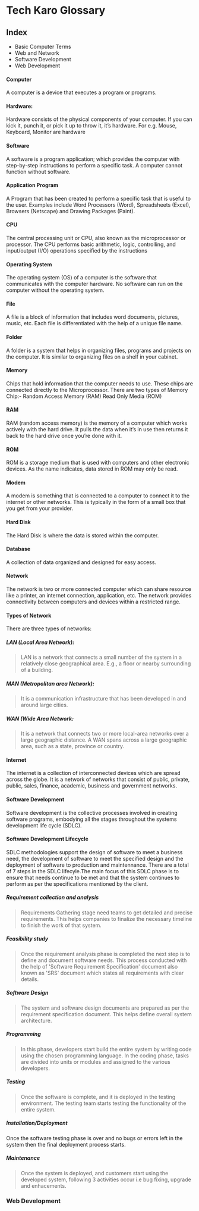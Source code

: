 # Tech Karo Glossary

## Index
- Basic Computer Terms 
- Web and Network  
- Software Development
- Web Development

#### Computer
A computer is a device that executes a program or programs. 

#### Hardware:
Hardware consists of the physical components of your computer. If you can kick it, punch it, or pick it up to throw it, it’s hardware. For e.g. Mouse, Keyboard, Monitor are hardware

#### Software	
A software is a program application; which provides the computer with step-by-step instructions to perform a specific task. A computer cannot function without software.

#### Application Program
A Program that has been created to perform a specific task that is useful to the user. Examples include Word Processors (Word), Spreadsheets (Excel), Browsers (Netscape) and Drawing Packages (Paint).

#### CPU 
The central processing unit or CPU, also known as the microprocessor or processor. The CPU performs basic arithmetic, logic, controlling, and input/output (I/O) operations specified by the instructions

#### Operating System  
The operating system (OS) of a computer is the software that communicates with the computer hardware. No software can run on the computer without the operating system.

#### File 
A file is a block of information that includes word documents, pictures, music, etc. Each file is differentiated with the help of a unique file name. 

#### Folder 
A folder is a system that helps in organizing files, programs and projects on the computer. It is similar to organizing files on a shelf in your cabinet. 

#### Memory	
Chips that hold information that the computer needs to use. These chips are connected directly to the Microprocessor. There are two types of Memory Chip:-
Random Access Memory (RAM)
Read Only Media (ROM)

#### RAM
RAM (random access memory) is the memory of a computer which works actively with the hard drive. It pulls the data when it’s in use then returns it back to the hard drive once you’re done with it.

#### ROM
ROM is a storage medium that is used with computers and other electronic devices. As the name indicates, data stored in ROM may only be read.

#### Modem 
A modem is something that is connected to a computer to connect it to the internet or other networks. This is typically in the form of a small box that you get from your provider.

#### Hard Disk	
The Hard Disk is where the data is stored within the computer.

#### Database	
A collection of data organized and designed for easy access.


#### Network
The network is two or more connected computer which can share resource like a printer, an internet connection, application, etc. The network provides connectivity between computers and devices within a restricted range.

#### Types of Network
There are three types of networks:

##### LAN (Local Area Network):
> LAN is a network that connects a small number of the system in a relatively close geographical area. E.g., a floor or nearby surrounding of a building.

##### MAN (Metropolitan area Network):
> It is a communication infrastructure that has been developed in and around large cities.

##### WAN (Wide Area Network:
> It is a network that connects two or more local-area networks over a large geographic distance. A WAN spans across a large geographic area, such as a state, province or country.

#### Internet
The internet is a collection of interconnected devices which are spread across the globe. It is a network of networks that consist of public, private, public, sales, finance, academic, business and government networks.

#### Software Development
Software development is the collective processes involved in creating software programs, embodying all the stages throughout the systems development life cycle (SDLC).

#### Software Development Lifecycle
SDLC methodologies support the design of software to meet a business need, the development of software to meet the specified design and the deployment of software to production and maintennance. There are a total of 7 steps in the SDLC lifecyle.The main focus of this SDLC phase is to ensure that needs continue to be met and that the system continues to perform as per the specifications mentioned by the client.

##### Requirement collection and analysis
> Requirements Gathering stage need teams to get detailed and precise requirements. This helps companies to finalize the necessary timeline to finish the work of that system.

##### Feasibility study
> Once the requirement analysis phase is completed the next step is to define and document software needs. This process conducted with the help of 'Software Requirement Specification' document also known as 'SRS' document which states all requirements with clear details.

##### Software Design
> The system and software design documents are prepared as per the requirement specification document. This helps define overall system architecture.

##### Programming
> In this phase, developers start build the entire system by writing code using the chosen programming language. In the coding phase, tasks are divided into units or modules and assigned to the various developers.

##### Testing
> Once the software is complete, and it is deployed in the testing environment. The testing team starts testing the functionality of the entire system. 

##### Installation/Deployment
Once the software testing phase is over and no bugs or errors left in the system then the final deployment process starts.

##### Maintenance
> Once the system is deployed, and customers start using the developed system, following 3 activities occur i.e bug fixing, upgrade and enhacements.
 
### Web Development





